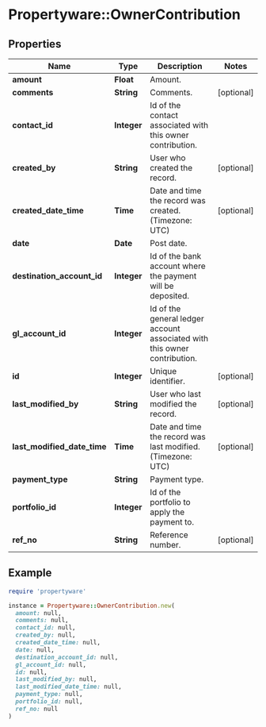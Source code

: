 # Propertyware::OwnerContribution

## Properties

| Name | Type | Description | Notes |
| ---- | ---- | ----------- | ----- |
| **amount** | **Float** | Amount. |  |
| **comments** | **String** | Comments. | [optional] |
| **contact_id** | **Integer** | Id of the contact associated with this owner contribution. |  |
| **created_by** | **String** | User who created the record. | [optional] |
| **created_date_time** | **Time** | Date and time the record was created. (Timezone: UTC) | [optional] |
| **date** | **Date** | Post date. |  |
| **destination_account_id** | **Integer** | Id of the bank account where the payment will be deposited. |  |
| **gl_account_id** | **Integer** | Id of the general ledger account associated with this owner contribution. |  |
| **id** | **Integer** | Unique identifier. | [optional] |
| **last_modified_by** | **String** | User who last modified the record. | [optional] |
| **last_modified_date_time** | **Time** | Date and time the record was last modified. (Timezone: UTC) | [optional] |
| **payment_type** | **String** | Payment type. |  |
| **portfolio_id** | **Integer** | Id of the portfolio to apply the payment to. |  |
| **ref_no** | **String** | Reference number. | [optional] |

## Example

```ruby
require 'propertyware'

instance = Propertyware::OwnerContribution.new(
  amount: null,
  comments: null,
  contact_id: null,
  created_by: null,
  created_date_time: null,
  date: null,
  destination_account_id: null,
  gl_account_id: null,
  id: null,
  last_modified_by: null,
  last_modified_date_time: null,
  payment_type: null,
  portfolio_id: null,
  ref_no: null
)
```

